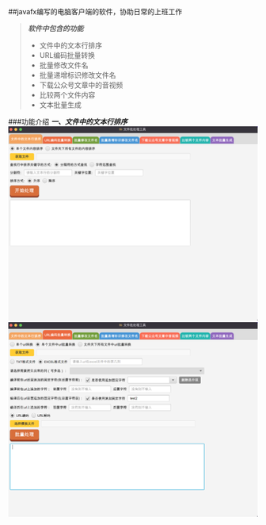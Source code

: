 ##javafx编写的电脑客户端的软件，协助日常的上班工作
> ***软件中包含的功能***
>  * 文件中的文本行排序
>  * URL编码批量转换
>  * 批量修改文件名
>  * 批量递增标识修改文件名
>  * 下载公众号文章中的音视频
>  * 比较两个文件内容
>  * 文本批量生成

###功能介绍
***一、文件中的文本行排序***
![](images/markdown/linesort.png)
![](images/markdown/urlconvert.png)





